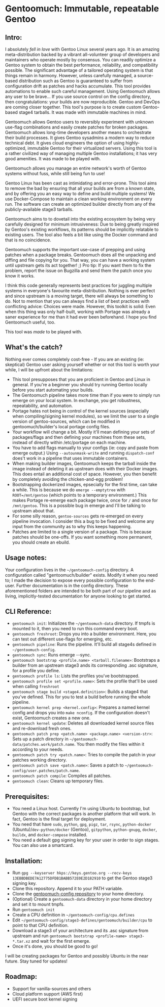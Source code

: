 Gentoomuch: Immutable, repeatable Gentoo
========================================

Intro:
------

I absolutely _fell in love_ with Gentoo Linux several years ago. It is an amazing meta-distribution backed by a vibrant all-volunteer group of developers and maintainers who operate mostly by consensus. You can readily optimize a Gentoo system to obtain the best performance, reliability, and compatibility possible. The significant advantage of a tailored operating system is that things remain in harmony. However, unless carefully managed, a source-based distribution such as Gentoo is guaranteed to suffer from configuration drift as patches and hacks accumulate. This tool provides automations to enable such careful management. Using Gentoomuch allows any user to be brave... If you use source control on the config directory, then congratulations: your builds are now reproducible. Gentoo and DevOps are coming closer together. This tool's purpose is to create custom Gentoo-based stage4 tarballs. It was made with immutable machines in mind.

Gentoomuch allows Gentoo users to reversibly experiment with unknown use-flag combinations and easily create patches for broken packages. Gentoomuch allows long-time developers another means to orchestrate their build processes. It gives Gentoo sysadmins a modern way to reduce technical debt. It gives cloud engineers the option of using highly-optimized, immutable Gentoo for their virtualized servers. Using this tool is a rather civilized way of managing multiple Gentoo installations; it has very good amenities. It was made to be played with.

Gentoomuch allows you manage an entire network's worth of Gentoo systems without fuss, while still being fun to use!

Gentoo Linux has been cast as intimidating and error-prone. This tool aims to remove the bad by ensuring that all your builds are from a known state, and by offering you an easy way to define and build multiple systems! We use Docker-Compose to maintain a clean working environment on every run. The software can create an optimized builder directly from any of the publicly-available stage3 tarballs. 

Gentoomuch aims to to dovetail into the existing ecosystem by being very carefully designed for minimum intrusiveness: Due to being greatly inspired by Gentoo's existing workflows, its patterns should be implicitly relatable to existing users. The tool also feels a bit like using the Docker command and that is no coincidence.

Gentoomuch supports the important use-case of prepping and using patches when a package breaks. Gentoomuch does all the unpacking and diffing and file copying for you. That way, you can have a working system until upstream gets its act together! ;) Pro tip: If you want them to fix the problem, report the issue on Bugzilla and send them the patch once you know it works.

I think this code generally represents best practices for juggling multiple systems in everyone's favourite meta-distribution. Nothing is ever perfect and since upstream is a moving target, there will always be something to do. Not to mention that you can always find a list of best practices with conflicting advice: Choices were made. However, this toolkit is solid: Even when this thing was only half-built, working with Portage was already a saner experience for me than it had ever been beforehand. I hope you find Gentoomuch useful, too.

This tool was _made_ to be played with.

What's the catch?
-----------------

Nothing ever comes completely cost-free - If you are an existing (ie: skeptical) Gentoo user asking yourself whether or not this tool is worth your while, I will be upfront about the limitations:

- This tool presupposes that you are proficient in Gentoo and Linux in general. If you're a beginner you should try running Gentoo locally before you start automating your builds.
- The Gentoomuch pipeline takes more time than if you were to simply run emerge on your local system. In exchange, you get robustness, repeatability, and automation.
- Portage hates not being in control of the kernel sources (especially when compiling/signing kernel modules), so we limit the user to a single version of gentoo-sources, which can be modified in gentoomuch/builder's local portage config files. 
- Your workflow will change a bit. Mostly it'll mean defining your sets of packages/flags and then defining your machines from these sets, instead of directly within /etc/portage on each machine.
- You have to add flags manually to your configs (ie: copy and paste from emerge output.) Using ``--autounmask-write`` and running ``dispatch-conf`` does't work in a pipeline that uses immutable containers.
- When making builder images, Gentoomuch keeps the tarball inside the image instead of deleting it as upstream does with their Docker images. This does entail an additional cost of space. However, you then benefit by completely avoiding the chicken-and-egg problem!
- Bootstrapping dockerized images, epsecially for the first time, can take a while. This is because we do ``emerge --emptytree`` with ``ROOT=/mnt/gentoo`` (which points to a temporary environment.) This makes Portage re-emerge each package twice, once for ``/`` and once for ``/mnt/gentoo``. This is a possible bug in emerge and I'll be talking to upstream about that.
- For some silly reason, ``gentoo-sources`` gets re-emerged on every pipeline invocation. I consider this a bug to be fixed and welcome any input from the community as to why this keeps happening.
- Patches are limited to a single version of a package. This is because patches should be one-offs. If you want something more permanent, you should create an ebuild.

Usage notes:
------------

Your configuration lives in the ``~/gentoomuch-config`` directory.
A configuration called "gentoomuch/builder" exists. Modify it when you need to; I made the decision to expose every possible configuration to the end-user. 
Further documentation is in the config directory. These aforementioned folders are intended to be both part of our pipeline and as living, implicitly-tested documentation for anyone looking to get started.

CLI Reference:
--------------

- ``gentoomuch init``: Initializes the ``~/gentoomuch-data`` directory. If tmpfs is mounted to it, then you need to run this command every boot. 
- ``gentoomuch freshroot``: Drops you into a builder environment. Here, you can test out different use-flags for emerging, etc.
- ``gentoomuch pipeline``: Runs the pipeline. It'll build all stage4s defined in ``~/gentoomuch-config``.
- ``gentoomuch sync``: Runs emerge --sync.
- ``gentoomuch bootstrap <profile.name> <tarball.filename>``: Bootstraps a builder from an upstream stage3 ands its corresponding .asc signature, for a profile you define.
- ``gentoomuch profile ls``: Lists the profiles you've bootstrapped.
- ``gentoomuch profile set <profile.name>``: Sets the profile that'll be used when calling ``freshroot``
- ``gentoomuch stage build <stage4.definition>``: Builds a stage4 that you've defined. This for you to test a build before running the whole pipeline.
- ``gentoomuch kernel prep <kernel.config>``: Prepares a named kernel config and drops you into ``make nconfig``. If the configuration doesn't exist, Gentoomuch creates a new one. 
- ``gentoomuch kernel update``: Deletes all downloaded kernel source files and re-download fresh ones.
- ``gentoomuch patch prep <patch.name> <package.name> <version-str>``: Sets up a patch directory in ``~/gentoomuch-data/patches.work/patch.name``. You then modify the files within it according to your needs.
- ``gentoomuch patch try <patch.name>``: Tries to compile the patch in your patches working directory.
- ``gentoomuch patch save <patch.name>``: Saves a patch to ``~/gentoomuch-config/user.patches/patch.name``.
- ``gentoomuch patch compile``: Compiles all patches.
- ``gentoomuch clean``: Cleans up temporary files.

Prerequisites:
--------------

- You need a Linux host. Currently I'm using Ubuntu to bootstrap, but Gentoo with the correct packages is another platform that will work. In fact, Gentoo is the final target for deployment. 
- You need that have ``sudo``, ``python``, ``gpg``, ``pigz``, ``tar``, ``rsync``, ``python-docker`` (Ubuntu)/``dev-python/docker`` (Gentoo), ``gitpython``, `python-gnupg`, ``docker``, ``buildx``, and ``docker-compose`` installed.
- You need a default gpg signing key for your user in order to sign stages. You can also use a smartcard. 

Installation:
-------------

- Run ``gpg --keyserver hkps://keys.gentoo.org --recv-keys 13EBBDBEDE7A12775DFDB1BABB572E0E2D182910`` to get the Gentoo stage3 signing key.
- Clone this repository. Append it to your PATH variable.
- Clone the [gentoomuch-config repository](https://github.com/ColinGilbert/gentoomuch-config) to your home directory.
- (Optional) Create a ``gentoomuch-data`` directory in your home directory and set it to mount tmpfs.
- Run ``gentoomuch init``
- Create a CPU definition in ``~/gentoomuch-config/cpu.defines``
- Edit ``~/gentoomuch-config/stage3-defines/gentoomuch/builder/cpu`` to point to that CPU definition.
- Download a stage3 of your architecture and its .asc signature from upstream and run ``gentoomuch bootstrap <profile-name> stage3-*.tar.xz`` and wait for the first emerge.
- Once it's done, you should be good to go!

I will be creating packages for Gentoo and possibly Ubuntu in the near future. Stay tuned for updates!

Roadmap:
--------

- Support for vanilla-sources and others
- Cloud platform support (AWS first)
- UEFI secure boot kernel signing